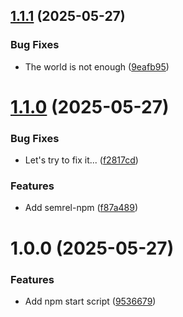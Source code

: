## [1.1.1](https://github.com/poohnet/hello-world/compare/v1.1.0...v1.1.1) (2025-05-27)


### Bug Fixes

* The world is not enough ([9eafb95](https://github.com/poohnet/hello-world/commit/9eafb95230edceae75cc7afb0161fb222b879fb3))

# [1.1.0](https://github.com/poohnet/hello-world/compare/v1.0.0...v1.1.0) (2025-05-27)


### Bug Fixes

* Let's try to fix it... ([f2817cd](https://github.com/poohnet/hello-world/commit/f2817cd6eb747ad5c19ebdeeb19d96289a8625fc))


### Features

* Add semrel-npm ([f87a489](https://github.com/poohnet/hello-world/commit/f87a4895bcf82462280b4db1d98893896b8f0bed))

# 1.0.0 (2025-05-27)


### Features

* Add npm start script ([9536679](https://github.com/poohnet/hello-world/commit/9536679b9bc2fe84f760b3aa81e8ff31bcbf1a93))

